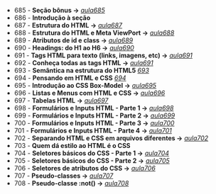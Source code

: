 - 685 - **Seção bônus ->** *[aula685](./aula685.md)*
- 686 - **Introdução à seção**
- 687 - **Estrutura do  HTML ->** *[aula687](./aula_html/)*
- 688 - **Estrutura do HTML e Meta ViewPort ->** *[aula688](./aula_html/)*
- 689 - **Atributos de id e class ->** *[aula689](./aula_html/)*
- 690 - **Headings: do H1 ao H6 ->** *[aula690](./aula_html/)*
- 691 - **Tags HTML para texto (links, imagens, etc) ->** *[aula691](./aula_html/)*
- 692 - **Conheça todas as tags HTML ->** *[aula691](./aula_html/)*
- 693 - **Semântica na estrutura do HTML5** *[693](./aula_html/aula693.html)*
- 694 - **Pensando em HTML e CSS** *[694](./aula_html/)*
- 695 - **Introdução ao CSS Box-Model ->** *[aula695](./aula_box_model/index.html)*
- 696 - **Listas e Menus com HTML e CSS ->** *[aula696](./aula_lista_menus/index.html)*
- 697 - **Tabelas HTML ->** *[aula697](./aula_tabelas/index.html)*
- 698 - **Formulários e Inputs HTML - Parte 1 ->** *[aula698](./aula_formulario_input/)*
- 699 - **Formulários e Inputs HTML - Parte 2 ->** *[aula699](./aula_formulario_input/)*
- 700 - **Formulários e Inputs HTML - Parte 3 ->** *[aula700](./aula_formulario_input/)*
- 701 - **Formulários e Inputs HTML - Parte 4 ->** *[aula701](./aula_formulario_input/)*
- 702 - **Separando HTML e CSS em arquivos diferentes ->** *[aula702](./aula702/)*
- 703 - **Quem dá estilo ao HTML é o CSS**
- 704 - **Seletores básicos do CSS - Parte 1 ->** *[aula704](./aula_seletores_css/)*
- 705 - **Seletores básicos do CSS - Parte 2 ->** *[aula705](./aula_seletores_css/)*
- 706 - **Seletores de atributos do CSS ->** *[aula706](./aula_seletores_css/)*
- 707 - **Pseudo-classes ->** *[aula707](./aula_pseudo_classes/)*
- 708 - **Pseudo-classe :not() ->** *[aula708](./aula_pseudo_classes/)*